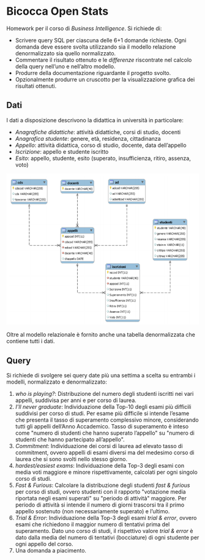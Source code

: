 # Bicocca Open Stats

Homework per il corso di _Business Intelligence_. Si richiede di:

- Scrivere query SQL per ciascuna delle 6+1 domande richieste. Ogni domanda deve essere 
svolta utilizzando sia il modello relazione denormalizzato sia quello normalizzato.
- Commentare il risultato ottenuto e le _differenze_ riscontrate nel calcolo della query 
nell’uno e nell’altro modello.
- Produrre della documentazione riguardante il progetto svolto.
- Opzionalmente produrre un cruscotto per la visualizzazione grafica dei risultati ottenuti.

## Dati
I dati a disposizione descrivono la didattica in università in particolare:

- _Anagrafiche didattiche_: attività didattiche, corsi di studio, docenti
- _Anagrafica studente_: genere, età, residenza, cittadinanza
- _Appello_: attività didattica, corso di studio, docente, data dell’appello
- _Iscrizione_: appello e studente iscritto
- _Esito_: appello, studente, esito (superato, insufficienza, ritiro, assenza, voto)

![modello](src/modello-dati.png)

Oltre al modello relazionale è fornito anche una tabella denormalizzata che contiene tutti i dati.

## Query
Si richiede di svolgere sei query date più una settima a scelta su entrambi i modelli, 
normalizzato e denormalizzato:

1. _who is playing?_: Distribuzione del numero degli studenti iscritti nei vari appelli, 
suddivisa per anni e per corso di laurea.
2. _I’ll never graduate_: Individuazione della Top-10 degli esami più difficili suddivisi 
per corso di studi. Per esame più difficile si intende l’esame che presenta il tasso di superamento
complessivo minore, considerando tutti gli appelli dell’Anno Accademico. Tasso di superamento è 
inteso come "numero di studenti che hanno superato l’appello" su "numero di studenti che hanno 
partecipato all’appello".
3. _Commitment_: Individuazione dei corsi di laurea ad elevato tasso di commitment, 
ovvero appelli di esami diversi ma del medesimo corso di laurea che si sono svolti 
nello stesso giorno.
4. _hardest/easiest exams_: Individuazione della Top-3 degli esami con media voti maggiore e 
minore rispettivamente, calcolati per ogni singolo corso di studi.
5. _Fast & Furious_: Calcolare la distribuzione degli studenti _fast & furious_ per corso di studi, 
ovvero studenti con il rapporto "votazione media riportata negli esami superati" su "periodo
di attività" maggiore. Per periodo di attività si intende il numero di giorni trascorsi tra il
primo appello sostenuto (non necessariamente superato) e l’ultimo.
6. _Trial & Error_: Individuazione della Top-3 degli esami _trial & error_, ovvero esami che 
richiedono il maggior numero di tentativi prima del superamento. Dato uno corso di studi, il
rispettivo valore _trial & error_ è dato dalla media del numero di tentativi (bocciature) 
di ogni studente per ogni appello del corso.
7. Una domanda a piacimento.